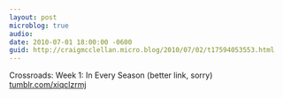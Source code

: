 ```yaml
---
layout: post
microblog: true
audio: 
date: 2010-07-01 18:00:00 -0600
guid: http://craigmcclellan.micro.blog/2010/07/02/t17594053553.html
---
```

Crossroads: Week 1: In Every Season (better link, sorry) [tumblr.com/xiqclzrmj](http://tumblr.com/xiqclzrmj)
